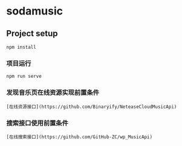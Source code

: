# sodamusic

## Project setup
```
npm install
```

### 项目运行
```
npm run serve
```

### 发现音乐页在线资源实现前置条件
```
[在线资源接口](https://github.com/Binaryify/NeteaseCloudMusicApi)
```

### 搜索接口使用前置条件
```
[在线搜索接口](https://github.com/GitHub-ZC/wp_MusicApi)
```
